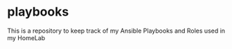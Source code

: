 # playbooks
This is a repository to keep track of my Ansible Playbooks and Roles used in my HomeLab
